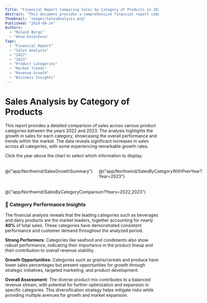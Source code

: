 ```yaml
---
Title: "Financial Report Comparing Sales by Category of Products in 2022 and 2023"
Abstract: "This document provides a comprehensive financial report comparing sales by category of products for the years 2022 and 2023. It highlights the growth in sales across various categories, showcasing overall performance and market trends. The financial analysis underscores the leading categories, such as beverages and dairy products, which together account for nearly 40% of total sales. It also identifies opportunities for growth in grains/cereals and produce through strategic initiatives."
Thumbnail: "images/SalesAnalysis.png"
Published: "2024-09-24"
Authors:
  - "Roland Bürgi"
  - "Anna Kuleshova"
Tags:
  - "Financial Report"
  - "Sales Analysis"
  - "2022"
  - "2023"
  - "Product Categories"
  - "Market Trends"
  - "Revenue Growth"
  - "Business Insights"
---
```


# Sales Analysis by Category of Products

This report provides a detailed comparison of sales across various product categories between the years 2022 and 2023. The analysis highlights the growth in sales for each category, showcasing the overall performance and trends within the market. The data reveals significant increases in sales across all categories, with some experiencing remarkable growth rates. 

Click the year above the chart to select which information to display.

<div style="display: flex; gap: 20px; margin: 20px 0;">
  <div style="flex: 1;">

@("app/Northwind/SalesGrowthSummary")

  </div>
  <div style="flex: 1;">

@("app/Northwind/SalesByCategoryWithPrevYear?Year=2023")

  </div>
</div>

@("app/Northwind/SalesByCategoryComparison?Years=2022,2023")

### 🎯 Category Performance Insights

The financial analysis reveals that the leading categories such as beverages and dairy products are the market leaders, together accounting for nearly **40%** of total sales. These categories have demonstrated consistent performance and customer demand throughout the analyzed period.

**Strong Performers**: Categories like seafood and condiments also show robust performance, indicating their importance in the product lineup and their contribution to overall revenue stability.

**Growth Opportunities**: Categories such as grains/cereals and produce have lower sales percentages but present opportunities for growth through strategic initiatives, targeted marketing, and product development.

**Overall Assessment**: The diverse product mix contributes to a balanced revenue stream, with potential for further optimization and expansion in specific categories. This diversification strategy helps mitigate risks while providing multiple avenues for growth and market expansion.
